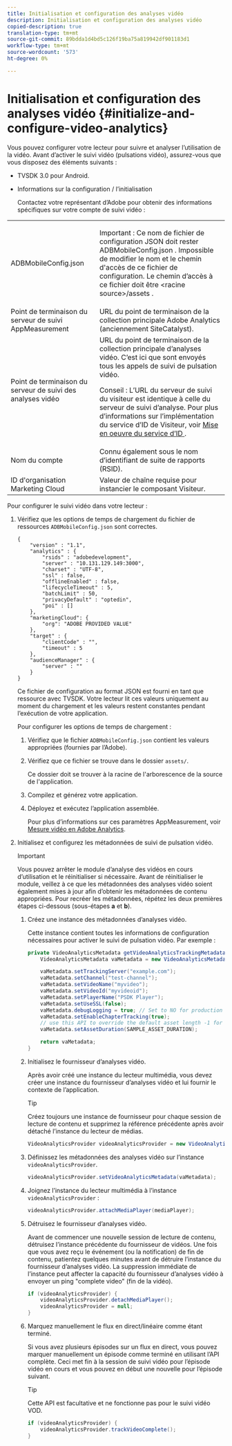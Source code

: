 ```yaml
---
title: Initialisation et configuration des analyses vidéo
description: Initialisation et configuration des analyses vidéo
copied-description: true
translation-type: tm+mt
source-git-commit: 89bdda1d4bd5c126f19ba75a819942df901183d1
workflow-type: tm+mt
source-wordcount: '573'
ht-degree: 0%

---
```



# Initialisation et configuration des analyses vidéo {#initialize-and-configure-video-analytics}

Vous pouvez configurer votre lecteur pour suivre et analyser l’utilisation de la vidéo.
Avant d’activer le suivi vidéo (pulsations vidéo), assurez-vous que vous disposez des éléments suivants :

* TVSDK 3.0 pour Android.
* Informations sur la configuration / l’initialisation

   Contactez votre représentant d’Adobe pour obtenir des informations spécifiques sur votre compte de suivi vidéo :

<table id="table_3565328ABBEE4605A92EAE1ADE5D6F84"> 
 <tbody> 
  <tr> 
   <td colname="col1"> <span class="filepath"> ADBMobileConfig.json  </span> </td> 
   <td colname="col2"> <p>Important :  Ce nom de fichier de configuration JSON doit rester <span class="filepath"> ADBMobileConfig.json </span>. Impossible de modifier le nom et le chemin d'accès de ce fichier de configuration. Le chemin d’accès à ce fichier doit être <span class="filepath"> &lt;racine source&gt;/assets </span>. </p> </td> 
  </tr> 
  <tr> 
   <td colname="col1"> Point de terminaison du serveur de suivi AppMeasurement </td> 
   <td colname="col2"> URL du point de terminaison de la collection principale Adobe Analytics (anciennement SiteCatalyst). </td> 
  </tr> 
  <tr> 
   <td colname="col1"> Point de terminaison du serveur de suivi des analyses vidéo </td> 
   <td colname="col2"> URL du point de terminaison de la collection principale d’analyses vidéo. C’est ici que sont envoyés tous les appels de suivi de pulsation vidéo. <p>Conseil :  L’URL du serveur de suivi du visiteur est identique à celle du serveur de suivi d’analyse. Pour plus d’informations sur l’implémentation du service d’ID de Visiteur, voir <a href="https://marketing.adobe.com/resources/help/en_US/mcvid/mcvid-setup-target.html" format="html" scope="external"> Mise en oeuvre du service d’ID </a>. </p> </td> 
  </tr> 
  <tr> 
   <td colname="col1"> Nom du compte </td> 
   <td colname="col2"> Connu également sous le nom d’identifiant de suite de rapports (RSID). </td> 
  </tr> 
  <tr> 
   <td colname="col1"> ID d'organisation Marketing Cloud </td> 
   <td colname="col2"> Valeur de chaîne requise pour instancier le composant Visiteur. </td> 
  </tr> 
 </tbody> 
</table>

Pour configurer le suivi vidéo dans votre lecteur :

1. Vérifiez que les options de temps de chargement du fichier de ressources `ADBMobileConfig.json` sont correctes.

   ```
   { 
       "version" : "1.1", 
       "analytics" : { 
           "rsids" : "adobedevelopment", 
           "server" : "10.131.129.149:3000", 
           "charset" : "UTF-8", 
           "ssl" : false, 
           "offlineEnabled" : false, 
           "lifecycleTimeout" : 5, 
           "batchLimit" : 50, 
           "privacyDefault" : "optedin", 
           "poi" : [] 
       }, 
       "marketingCloud": { 
           "org": "ADOBE PROVIDED VALUE"  
       }, 
       "target" : { 
           "clientCode" : "", 
           "timeout" : 5 
       }, 
       "audienceManager" : { 
           "server" : "" 
       } 
   }
   ```

   Ce fichier de configuration au format JSON est fourni en tant que ressource avec TVSDK. Votre lecteur lit ces valeurs uniquement au moment du chargement et les valeurs restent constantes pendant l’exécution de votre application.

   Pour configurer les options de temps de chargement :


   1. Vérifiez que le fichier `ADBMobileConfig.json` contient les valeurs appropriées (fournies par l’Adobe).
   1. Vérifiez que ce fichier se trouve dans le dossier `assets/`.

      Ce dossier doit se trouver à la racine de l&#39;arborescence de la source de l&#39;application.

   1. Compilez et générez votre application.
   1. Déployez et exécutez l’application assemblée.

      Pour plus d’informations sur ces paramètres AppMeasurement, voir [Mesure vidéo en Adobe Analytics](https://marketing.adobe.com/resources/help/en_US/sc/appmeasurement/video/).

1. Initialisez et configurez les métadonnées de suivi de pulsation vidéo.

   >[!IMPORTANT]
   >
   >Vous pouvez arrêter le module d’analyse des vidéos en cours d’utilisation et le réinitialiser si nécessaire. Avant de réinitialiser le module, veillez à ce que les métadonnées des analyses vidéo soient également mises à jour afin d’obtenir les métadonnées de contenu appropriées. Pour recréer les métadonnées, répétez les deux premières étapes ci-dessous (sous-étapes **a** et **b**).

   1. Créez une instance des métadonnées d’analyses vidéo.

      Cette instance contient toutes les informations de configuration nécessaires pour activer le suivi de pulsation vidéo. Par exemple :

      ```java
      private VideoAnalyticsMetadata getVideoAnalyticsTrackingMetadata() { 
          VideoAnalyticsMetadata vaMetadata = new VideoAnalyticsMetadata(); 
      
          vaMetadata.setTrackingServer("example.com"); 
          vaMetadata.setChannel("test-channel"); 
          vaMetadata.setVideoName("myvideo"); 
          vaMetadata.setVideoId("myvideoid"); 
          vaMetadata.setPlayerName("PSDK Player"); 
          vaMetadata.setUseSSL(false); 
          vaMetadata.debugLogging = true; // Set to NO for production deployment. 
          vaMetadata.setEnableChapterTracking(true); 
          // use this API to override the default asset length -1 for live streams 
          vaMetadata.setAssetDuration(SAMPLE_ASSET_DURATION); 
      
          return vaMetadata; 
      }
      ```

   1. Initialisez le fournisseur d’analyses vidéo.

      Après avoir créé une instance du lecteur multimédia, vous devez créer une instance du fournisseur d’analyses vidéo et lui fournir le contexte de l’application.

      >[!TIP]
      >
      >Créez toujours une instance de fournisseur pour chaque session de lecture de contenu et supprimez la référence précédente après avoir détaché l’instance du lecteur de médias.

      ```java
      VideoAnalyticsProvider videoAnalyticsProvider = new VideoAnalyticsProvider(appContext); 
      ```

   1. Définissez les métadonnées des analyses vidéo sur l’instance `videoAnalyticsProvider`.

      ```java
      videoAnalyticsProvider.setVideoAnalyticsMetadata(vaMetadata);
      ```

   1. Joignez l’instance du lecteur multimédia à l’instance `videoAnalyticsProvider` :

      ```java
      videoAnalyticsProvider.attachMediaPlayer(mediaPlayer); 
      ```

   1. Détruisez le fournisseur d’analyses vidéo.

      Avant de commencer une nouvelle session de lecture de contenu, détruisez l’instance précédente du fournisseur de vidéos. Une fois que vous avez reçu le événement (ou la notification) de fin de contenu, patientez quelques minutes avant de détruire l’instance du fournisseur d’analyses vidéo. La suppression immédiate de l’instance peut affecter la capacité du fournisseur d’analyses vidéo à envoyer un ping &quot;complete video&quot; (fin de la vidéo).

      ```java
      if (videoAnalyticsProvider) { 
          videoAnalyticsProvider.detachMediaPlayer(); 
          videoAnalyticsProvider = null; 
      }
      ```

   1. Marquez manuellement le flux en direct/linéaire comme étant terminé.

      Si vous avez plusieurs épisodes sur un flux en direct, vous pouvez marquer manuellement un épisode comme terminé en utilisant l’API complète. Ceci met fin à la session de suivi vidéo pour l’épisode vidéo en cours et vous pouvez en début une nouvelle pour l’épisode suivant.

      >[!TIP]
      >
      >Cette API est facultative et ne fonctionne pas pour le suivi vidéo VOD.

      ```java
      if (videoAnalyticsProvider) { 
          videoAnalyticsProvider.trackVideoComplete();    
      }
      ```
